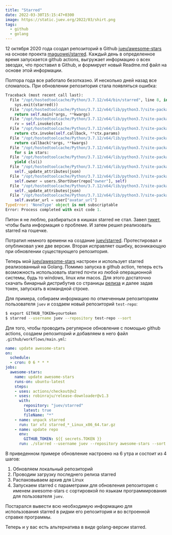 ```yaml
---
title: "Starred"
date: 2022-03-30T15:15:47+0300
image: https://static.juev.org/2022/03/shirt.png
tags: 
  - github
  - golang
---
```


12 октября 2020 года создал репозиторий в Github [juev/awesome-stars](https://github.com/juev/awesome-stars) на основе проекта [maguowei/starred](https://github.com/maguowei/starred). Каждый день в определенное время запускается github actions, выгружает информацию о всех звездах, что проставил в Github, и формирует новый Readme.md файл на основе этой информации.

Полтора года все работало безотказно. И несколько дней назад все сломалось. При обновлении репозитория стала появляться ошибка:

```python
Traceback (most recent call last):
  File "/opt/hostedtoolcache/Python/3.7.12/x64/bin/starred", line 8, in <module>
    sys.exit(starred())
  File "/opt/hostedtoolcache/Python/3.7.12/x64/lib/python3.7/site-packages/click/core.py", line 829, in __call__
    return self.main(*args, **kwargs)
  File "/opt/hostedtoolcache/Python/3.7.12/x64/lib/python3.7/site-packages/click/core.py", line 782, in main
    rv = self.invoke(ctx)
  File "/opt/hostedtoolcache/Python/3.7.12/x64/lib/python3.7/site-packages/click/core.py", line 1066, in invoke
    return ctx.invoke(self.callback, **ctx.params)
  File "/opt/hostedtoolcache/Python/3.7.12/x64/lib/python3.7/site-packages/click/core.py", line 610, in invoke
    return callback(*args, **kwargs)
  File "/opt/hostedtoolcache/Python/3.7.12/x64/lib/python3.7/site-packages/starred/starred.py", line 72, in starred
    for s in stars:
  File "/opt/hostedtoolcache/Python/3.7.12/x64/lib/python3.7/site-packages/github3/structs.py", line 122, in __iter__
    yield cls(i)
  File "/opt/hostedtoolcache/Python/3.7.12/x64/lib/python3.7/site-packages/github3/models.py", line 48, in __init__
    self._update_attributes(json)
  File "/opt/hostedtoolcache/Python/3.7.12/x64/lib/python3.7/site-packages/github3/repos/repo.py", line 97, in _update_attributes
    self.owner = users.ShortUser(repo["owner"], self)
  File "/opt/hostedtoolcache/Python/3.7.12/x64/lib/python3.7/site-packages/github3/models.py", line 48, in __init__
    self._update_attributes(json)
  File "/opt/hostedtoolcache/Python/3.7.12/x64/lib/python3.7/site-packages/github3/users.py", line 311, in _update_attributes
    self.avatar_url = user["avatar_url"]
TypeError: 'NoneType' object is not subscriptable
Error: Process completed with exit code 1.
```

Питон я не люблю, разбираться в кишках starred не стал. Завел [тикет](https://github.com/maguowei/starred/issues/77), чтобы была информация о проблеме. И затем решил реализовать starred на гошечке.

Потратил немного времени на создание [juev/starred](https://github.com/juev/starred). Протестировал и опубликовал уже две версии. Вторая исправляет ошибку, возникающую при обновлении существующего репозитория.

Теперь мой [juev/awesome-stars](https://github.com/juev/awesome-stars) настроен и использует starred реализованный на Golang. Помимо запуска в github action, теперь есть возможность использовать starred почти из любой операционной системы, будь то windows, linux или macos. Для этого достаточно скачать бинарный дистрибутив со страницы [релиза](https://github.com/juev/starred/releases/latest) и далее задав токен, запускать в командной строке.

Для примера, собираем информацию по отмеченным репозиториям пользователя `juev` и создаем новый репозиторий `test-repo`:

```bash
$ export GITHUB_TOKEN=yourtoken
$ starred --username juev --repository test-repo --sort
```

Для того, чтобы проводить регулярное обновление с помощью github actions, создаем репозиторий и добавляем в него файл `.github/workflows/main.yml`:

```yaml
name: update awesome-stars
on:
  schedule:
  - cron: 0 6 * * *
jobs:
  awesome-stars:
    name: update awesome-stars
    runs-on: ubuntu-latest
    steps:
    - uses: actions/checkout@v2
    - uses: robinraju/release-downloader@v1.3
      with:
        repository: "juev/starred"
        latest: true
        fileName: "*"
    - name: unpack starred
      run: tar xfz starred_*_Linux_x86_64.tar.gz
    - name: update repo
      env:
        GITHUB_TOKEN: ${{ secrets.TOKEN }}
      run: ./starred --username juev --repository awesome-stars --sort --token ${GITHUB_TOKEN} --message 'update stars'
```

В приведенном примере обновление настроено на 6 утра и состоит из 4 шагов:

1. Обновляем локальный репозиторий
1. Проводим загрузку последнего релиза starred
1. Распаковываем архив для Linux
1. Запускаем starred с параметрами для обновления репозитория с именем awesome-stars с сортировкой по языкам программирования для пользователя `juev`.

Постарался вывести всю необходимую информацию для использования starred в ридми его репозитория и во встроенной справке программы.

Теперь и у вас есть альтернатива в виде golang-версии starred.

